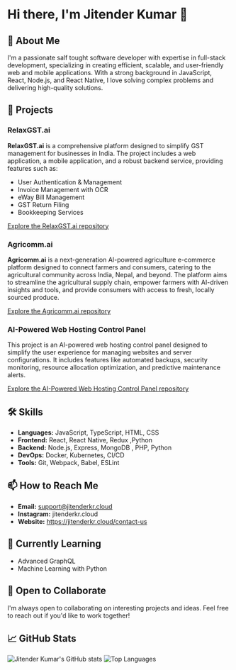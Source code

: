 # Hi there, I'm Jitender Kumar 👋

## 🚀 About Me

I'm a passionate salf tought software developer with expertise in full-stack development, specializing in creating efficient, scalable, and user-friendly web and mobile applications. With a strong background in JavaScript, React, Node.js, and React Native, I love solving complex problems and delivering high-quality solutions.

## 🔭 Projects

### RelaxGST.ai

**RelaxGST.ai** is a comprehensive platform designed to simplify GST management for businesses in India. The project includes a web application, a mobile application, and a robust backend service, providing features such as:

- User Authentication & Management
- Invoice Management with OCR
- eWay Bill Management
- GST Return Filing
- Bookkeeping Services

[Explore the RelaxGST.ai repository](https://github.com/jitenkr2030/RelaxGST.ai)

### Agricomm.ai

**Agricomm.ai** is a next-generation AI-powered agriculture e-commerce platform designed to connect farmers and consumers, catering to the agricultural community across India, Nepal, and beyond. The platform aims to streamline the agricultural supply chain, empower farmers with AI-driven insights and tools, and provide consumers with access to fresh, locally sourced produce.

[Explore the Agricomm.ai repository](https://github.com/jitenkr2030/agricomm.ai)

### AI-Powered Web Hosting Control Panel

This project is an AI-powered web hosting control panel designed to simplify the user experience for managing websites and server configurations. It includes features like automated backups, security monitoring, resource allocation optimization, and predictive maintenance alerts.

[Explore the AI-Powered Web Hosting Control Panel repository](https://github.com/jitenkr2030/ai_hosting_control_panel)

## 🛠️ Skills

- **Languages:** JavaScript, TypeScript, HTML, CSS
- **Frontend:** React, React Native, Redux ,Python
- **Backend:** Node.js, Express, MongoDB , PHP, Python
- **DevOps:** Docker, Kubernetes, CI/CD
- **Tools:** Git, Webpack, Babel, ESLint

## 📫 How to Reach Me

- **Email:** support@jitenderkr.cloud
- **Instagram:** jitenderkr.cloud
- **Website:** https://jitenderkr.cloud/contact-us
  
## 🌱 Currently Learning

- Advanced GraphQL
- Machine Learning with Python

## 🤝 Open to Collaborate

I'm always open to collaborating on interesting projects and ideas. Feel free to reach out if you'd like to work together!

## 📈 GitHub Stats

![Jitender Kumar's GitHub stats](https://github-readme-stats.vercel.app/api?username=jitender-kumar&show_icons=true&theme=radical)
![Top Languages](https://github-readme-stats.vercel.app/api/top-langs/?username=jitender-kumar&layout=compact&theme=radical)
